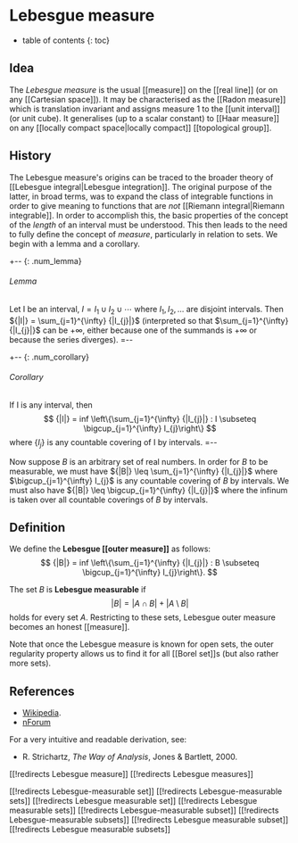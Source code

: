 
# Lebesgue measure
* table of contents
{: toc}

## Idea

The _Lebesgue measure_ is the usual [[measure]] on the [[real line]] (or on any [[Cartesian space]]).  It may be characterised as the [[Radon measure]] which is translation invariant and assigns measure $1$ to the [[unit interval]] (or unit cube).  It generalises (up to a scalar constant) to [[Haar measure]] on any [[locally compact space|locally compact]] [[topological group]].


## History

The Lebesgue measure's origins can be traced to the broader theory of [[Lebesgue integral|Lebesgue integration]].  The original purpose of the latter, in broad terms, was to expand the class of integrable functions in order to give meaning to functions that are _not_ [[Riemann integral|Riemann integrable]].  In order to accomplish this, the basic properties of the concept of the _length_ of an interval must be understood.  This then leads to the need to fully define the concept of _measure_, particularly in relation to sets.  We begin with a lemma and a corollary.

+-- {: .num_lemma}
###### Lemma

Let I be an interval, $I = I_{1} \cup I_{2} \cup \cdots$ where $I_{1}, I_{2}, \ldots$ are disjoint intervals.  Then ${|I|} = \sum_{j=1}^{\infty} {|I_{j}|}$ (interpreted so that $\sum_{j=1}^{\infty} {|I_{j}|}$ can be $+\infty$, either because one of the summands is $+\infty$ or because the series diverges).
=--

+-- {: .num_corollary}
###### Corollary

If I is any interval, then
$$
  {|I|} = inf \left\{\sum_{j=1}^{\infty} {|I_{j}|} : I \subseteq \bigcup_{j=1}^{\infty} I_{j}\right\}
$$
where $\{I_{j}\}$ is any countable covering of I by intervals.
=--

Now suppose $B$ is an arbitrary set of real numbers.  In order for $B$ to be measurable, we must have ${|B|} \leq \sum_{j=1}^{\infty} {|I_{j}|}$ where $\bigcup_{j=1}^{\infty} I_{j}$ is any countable covering of $B$ by intervals.  We must also have ${|B|} \leq \bigcup_{j=1}^{\infty} {|I_{j}|}$ where the infinum is taken over all countable coverings of $B$ by intervals.


## Definition

We define the __Lebesgue [[outer measure]]__ as follows:
$$
  {|B|} = inf \left\{\sum_{j=1}^{\infty} {|I_{j}|} : B \subseteq \bigcup_{j=1}^{\infty} I_{j}\right\}.
$$

The set $B$ is __Lebesgue measurable__ if
$$ {|B|} = {|A \cap B|} + {|A \setminus B|} $$
holds for every set $A$.  Restricting to these sets, Lebesgue outer measure becomes an honest [[measure]].

Note that once the Lebesgue measure is known for open sets, the outer regularity property allows us to find it for all [[Borel set]]s (but also rather more sets).


## References

* [Wikipedia](http://en.wikipedia.org/wiki/Lebesgue_measure).
* [nForum](http://www.math.ntnu.no/~stacey/Mathforge/nForum/comments.php?DiscussionID=1385)

For a very intuitive and readable derivation, see:

* R. Strichartz, _The Way of Analysis_, Jones & Bartlett, 2000.


[[!redirects Lebesgue measure]]
[[!redirects Lebesgue measures]]

[[!redirects Lebesgue-measurable set]]
[[!redirects Lebesgue-measurable sets]]
[[!redirects Lebesgue measurable set]]
[[!redirects Lebesgue measurable sets]]
[[!redirects Lebesgue-measurable subset]]
[[!redirects Lebesgue-measurable subsets]]
[[!redirects Lebesgue measurable subset]]
[[!redirects Lebesgue measurable subsets]]
